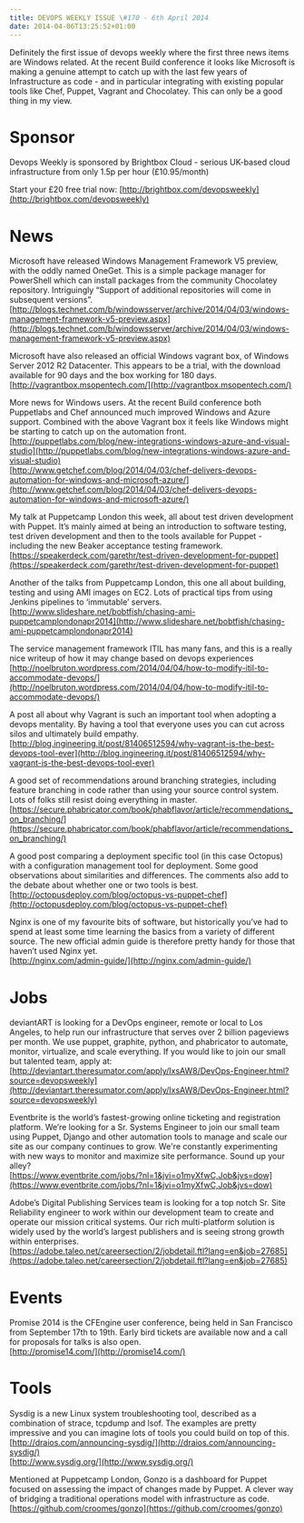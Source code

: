 ```yaml
---
title: DEVOPS WEEKLY ISSUE \#170 - 6th April 2014 
date: 2014-04-06T13:25:52+01:00
---
```


Definitely the first issue of devops weekly where the first three news items are Windows related. At the recent Build conference it looks like Microsoft is making a genuine attempt to catch up with the last few years of Infrastructure as code - and in particular integrating with existing popular tools like Chef, Puppet, Vagrant and Chocolatey. This can only be a good thing in my view.


Sponsor
======

Devops Weekly is sponsored by Brightbox Cloud - serious UK-based cloud infrastructure from only 1.5p per hour (£10.95/month)

Start your £20 free trial now: [http://brightbox.com/devopsweekly](http://brightbox.com/devopsweekly)


News
====

Microsoft have released Windows Management Framework V5 preview, with the oddly named OneGet. This is a simple package manager for PowerShell which can install packages from the community Chocolatey repository. Intriguingly “Support of additional repositories will come in subsequent versions”.
<br>[http://blogs.technet.com/b/windowsserver/archive/2014/04/03/windows-management-framework-v5-preview.aspx](http://blogs.technet.com/b/windowsserver/archive/2014/04/03/windows-management-framework-v5-preview.aspx)


Microsoft have also released an official Windows vagrant box, of  Windows Server 2012 R2 Datacenter. This appears to be a trial, with the download available for 90 days and the box working for 180 days.
<br>[http://vagrantbox.msopentech.com/](http://vagrantbox.msopentech.com/)


More news for Windows users. At the recent Build conference both Puppetlabs and Chef announced much improved Windows and Azure support. Combined with the above Vagrant box it feels like Windows might be starting to catch up on the automation front.
<br>[http://puppetlabs.com/blog/new-integrations-windows-azure-and-visual-studio](http://puppetlabs.com/blog/new-integrations-windows-azure-and-visual-studio)
<br>[http://www.getchef.com/blog/2014/04/03/chef-delivers-devops-automation-for-windows-and-microsoft-azure/](http://www.getchef.com/blog/2014/04/03/chef-delivers-devops-automation-for-windows-and-microsoft-azure/)


My talk at Puppetcamp London this week, all about test driven development with Puppet. It’s mainly aimed at being an introduction to software testing, test driven development and then to the tools available for Puppet - including the new Beaker acceptance testing framework.
<br>[https://speakerdeck.com/garethr/test-driven-development-for-puppet](https://speakerdeck.com/garethr/test-driven-development-for-puppet)


Another of the talks from Puppetcamp London, this one all about building, testing and using AMI images on EC2. Lots of practical tips from using Jenkins pipelines to ‘immutable’ servers.
<br>[http://www.slideshare.net/bobtfish/chasing-ami-puppetcamplondonapr2014](http://www.slideshare.net/bobtfish/chasing-ami-puppetcamplondonapr2014)


The service management framework ITIL has many fans, and this is a really nice writeup of how it may change based on devops experiences
<br>[http://noelbruton.wordpress.com/2014/04/04/how-to-modify-itil-to-accommodate-devops/](http://noelbruton.wordpress.com/2014/04/04/how-to-modify-itil-to-accommodate-devops/)


A post all about why Vagrant is such an important tool when adopting a devops mentality. By having a tool that everyone uses you can cut across silos and ultimately build empathy.
<br>[http://blog.ingineering.it/post/81406512594/why-vagrant-is-the-best-devops-tool-ever](http://blog.ingineering.it/post/81406512594/why-vagrant-is-the-best-devops-tool-ever)


A good set of recommendations around branching strategies, including feature branching in code rather than using your source control system. Lots of folks still resist doing everything in master.
<br>[https://secure.phabricator.com/book/phabflavor/article/recommendations_on_branching/](https://secure.phabricator.com/book/phabflavor/article/recommendations_on_branching/)


A good post comparing a deployment specific tool (in this case Octopus) with a configuration management tool for deployment. Some good observations about similarities and differences. The comments also add to the debate about whether one or two tools is best.
<br>[http://octopusdeploy.com/blog/octopus-vs-puppet-chef](http://octopusdeploy.com/blog/octopus-vs-puppet-chef)


Nginx is one of my favourite bits of software, but historically you’ve had to spend at least some time learning the basics from a variety of different source. The new official admin guide is therefore pretty handy for those that haven’t used Nginx yet.
<br>[http://nginx.com/admin-guide/](http://nginx.com/admin-guide/)


Jobs
====

deviantART is looking for a DevOps engineer, remote or local to Los Angeles, to help run our infrastructure that serves over 2 billion pageviews per month. We use puppet, graphite, python, and phabricator to automate, monitor, virtualize, and scale everything. If you would like to join our small but talented team, apply at:
<br>[http://deviantart.theresumator.com/apply/IxsAW8/DevOps-Engineer.html?source=devopsweekly](http://deviantart.theresumator.com/apply/IxsAW8/DevOps-Engineer.html?source=devopsweekly)


Eventbrite is the world’s fastest-growing online ticketing and registration platform. We’re looking for a Sr. Systems Engineer to join our small team using Puppet, Django and other automation tools to manage and scale our site as our company continues to grow. We're constantly experimenting with new ways to monitor and maximize site performance. Sound up your alley?
<br>[https://www.eventbrite.com/jobs/?nl=1&jvi=o1myXfwC,Job&jvs=dow](https://www.eventbrite.com/jobs/?nl=1&jvi=o1myXfwC,Job&jvs=dow)


Adobe’s Digital Publishing Services team is looking for a top notch Sr. Site Reliability engineer to work within our development team to create and operate our mission critical systems.  Our rich multi-platform solution is widely used by the world’s largest publishers and is seeing strong growth within enterprises.
<br>[https://adobe.taleo.net/careersection/2/jobdetail.ftl?lang=en&job=27685](https://adobe.taleo.net/careersection/2/jobdetail.ftl?lang=en&job=27685)


Events
=====

Promise 2014 is the CFEngine user conference, being held in San Francisco from September 17th to 19th. Early bird tickets are available now and a call for proposals for talks is also open.
<br>[http://promise14.com/](http://promise14.com/)


Tools
====

Sysdig is a new Linux system troubleshooting tool, described as a combination of strace, tcpdump and lsof. The examples are pretty impressive and you can imagine lots of tools you could build on top of this.
<br>[http://draios.com/announcing-sysdig/](http://draios.com/announcing-sysdig/)
<br>[http://www.sysdig.org/](http://www.sysdig.org/)


Mentioned at Puppetcamp London, Gonzo is a dashboard for Puppet focused on assessing the impact of changes made by Puppet. A clever way of bridging a traditional operations model with infrastructure as code.
<br>[https://github.com/croomes/gonzo](https://github.com/croomes/gonzo)




